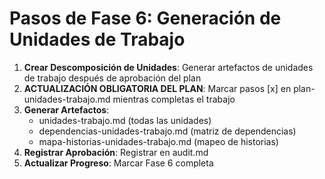 # Pasos de Fase 6: Generación de Unidades de Trabajo

1. **Crear Descomposición de Unidades**: Generar artefactos de unidades de trabajo después de aprobación del plan
2. **ACTUALIZACIÓN OBLIGATORIA DEL PLAN**: Marcar pasos [x] en plan-unidades-trabajo.md mientras completas el trabajo
3. **Generar Artefactos**:
   - unidades-trabajo.md (todas las unidades)
   - dependencias-unidades-trabajo.md (matriz de dependencias)
   - mapa-historias-unidades-trabajo.md (mapeo de historias)
4. **Registrar Aprobación**: Registrar en audit.md
5. **Actualizar Progreso**: Marcar Fase 6 completa